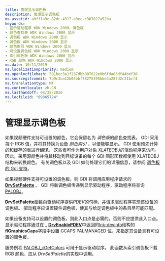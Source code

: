 ```yaml
---
title: 管理显示调色板
description: 管理显示调色板
ms.assetid: a0ff1a9c-82dc-4317-a0ec-c387027a52ba
keywords:
- 显示驱动程序 WDK Windows 2000，调色板
- 颜色查找表 WDK Windows 2000 显示
- 调色板 WDK Windows 2000 显示
- 调色板 WDK Windows 2000 显示
- 颜色索引 WDK Windows 2000 显示
- 可设置调色板 WDK Windows 2000 显示
- 索引调色板 WDK Windows 2000 显示
- RGB 颜色 WDK Windows 2000 显示
ms.date: 10/11/2019
ms.localizationpriority: medium
ms.openlocfilehash: 581bec3a1f237dbb897622e0b6fda83df44bef30
ms.sourcegitcommit: 7b9c3ba12b05bbf78275395bbe3a287d2c31bcf4
ms.translationtype: MT
ms.contentlocale: zh-CN
ms.lasthandoff: 08/28/2020
ms.locfileid: "89065724"
---
```

# <a name="managing-display-palettes"></a>管理显示调色板

如果视频硬件支持可设置的颜色，它会保留名为 *调色板*的颜色查找表。 GDI 采用每个 RGB 值，并将其转换为设备 *颜色索引* ，以便能够显示。 GDI 使用预先计算的和缓存的表进行翻译。 这些表可作为用户对象 [*XLATEOBJ*](/windows/win32/api/winddi/ns-winddi-xlateobj)的驱动程序来访问。 因此，采用源颜色并将其移动到目标设备的每个 GDI 图形函数都使用 XLATEOBJ 结构来转换颜色。 有关调色板以及 GDI 如何处理它们的详细信息，请参阅 [调色板的 Gdi 支持](gdi-support-for-palettes.md)。

如果视频硬件支持可设置的调色板，则 GDI 将调用应用程序请求的 [**DrvSetPalette**](/windows/win32/api/winddi/nf-winddi-drvsetpalette) 。 GDI 将新调色板传递到显示驱动程序，驱动程序将查询 [PALOBJ](/windows/win32/api/winddi/ns-winddi-palobj)。

**DrvSetPalette**函数向驱动程序提供*PDEV*的句柄，并请求驱动程序实现该设备的调色板。 驱动程序应设置硬件调色板，使其与给定调色板中的条目尽可能匹配。

如果设备支持可以设置的调色板，则此入口点是必需的，否则不应提供此入口点。 显示驱动程序通过在 \_ [**DrvEnablePDEV**](/windows/desktop/api/winddi/nf-winddi-drvenablepdev)中返回的[lnk-devinfo](/windows/win32/api/winddi/ns-winddi-devinfo)结构的**flGraphicsCaps**字段中设置 GCAPS PALMANAGED 位，来指定其设备具有可设置的调色板。

服务例程 [PALOBJ_cGetColors](/windows/desktop/api/winddi/nf-winddi-palobj_cgetcolors) 可用于显示驱动程序。 此函数从索引调色板下载 RGB 颜色，应从 *DrvSetPalette*的实现中调用。